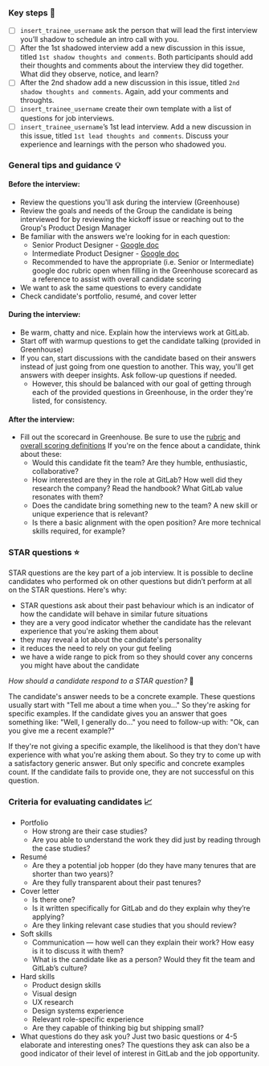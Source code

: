 ### Key steps :walking: 

* [ ] `insert_trainee_username` ask the person that will lead the first interview you’ll shadow to schedule an intro call with you.
* [ ] After the 1st shadowed interview add a new discussion in this issue, titled `1st shadow thoughts and comments`. Both participants should add their thoughts and comments about the interview they did together. What did they observe, notice, and learn?
* [ ] After the 2nd shadow add a new discussion in this issue, titled `2nd shadow thoughts and comments`. Again, add your comments and throughts.
* [ ] `insert_trainee_username` create their own template with a list of questions for job interviews.
* [ ] `insert_trainee_username`’s 1st lead interview. Add a new discussion in this issue, titled `1st lead thoughts and comments`. Discuss your experience and learnings with the person who shadowed you.

### General tips and guidance :bulb: 

#### Before the interview:
* Review the questions you'll ask during the interview (Greenhouse)
* Review the goals and needs of the Group the candidate is being interviewed for by reviewing the kickoff issue or reaching out to the Group's Product Design Manager
* Be familiar with the answers we're looking for in each question:
    *  Senior Product Designer - [Google doc](https://docs.google.com/document/d/1LLWyEmegVh1m78r4UMTdgGpgB1fpCCqQ6dB6WASBNAw/edit?usp=sharing)
    *  Intermediate Product Designer - [Google doc](https://docs.google.com/document/d/1EjD-G1KUADLeoGpPEOs2e19_oNeDnL8jC95UMSUo864/edit?usp=sharing)
    * Recommended to have the appropriate (i.e. Senior or Intermediate) google doc rubric open when filling in the Greenhouse scorecard as a reference to assist with overall candidate scoring
* We want to ask the same questions to every candidate
* Check candidate's portfolio, resumé, and cover letter

#### During the interview:
* Be warm, chatty and nice. Explain how the interviews work at GitLab.
* Start off with warmup questions to get the candidate talking (provided in Greenhouse)
* If you can, start discussions with the candidate based on their answers instead of just going from one question to another. This way, you'll get answers with deeper insights. Ask follow-up questions if needed.
    * However, this should be balanced with our goal of getting through each of the provided questions in Greenhouse, in the order they're listed, for consistency.

#### After the interview:
* Fill out the scorecard in Greenhouse. Be sure to use the [rubric](https://docs.google.com/document/d/1OqEZbzb9s5ose_cEmVKBeVg27vElCPNAZ360T0rBq30/edit?usp=sharing) and [overall scoring definitions](https://about.gitlab.com/handbook/hiring/conducting-a-gitlab-interview/#engineering-division)
If you're on the fence about a candidate, think about these:
  * Would this candidate fit the team? Are they humble, enthusiastic, collaborative?
  * How interested are they in the role at GitLab? How well did they research the company? Read the handbook? What GitLab value resonates with them?
  * Does the candidate bring something new to the team? A new skill or unique experience that is relevant?
  * Is there a basic alignment with the open position? Are more technical skills required, for example?

### STAR questions :star: 

STAR questions are the key part of a job interview. It is possible to decline candidates who performed ok on other questions but didn’t perform at all on the STAR questions. Here's why:

* STAR questions ask about their past behaviour which is an indicator of how the candidate will behave in similar future situations
* they are a very good indicator whether the candidate has the relevant experience that you're asking them about
* they may reveal a lot about the candidate's personality
* it reduces the need to rely on your gut feeling
* we have a wide range to pick from so they should cover any concerns you might have about the candidate

_How should a candidate respond to a STAR question?_ :thinking: 

The candidate's answer needs to be a concrete example. These questions usually start with "Tell me about a time when you..." So they're asking for specific examples. If the candidate gives you an answer that goes something like: "Well, I generally do..." you need to follow-up with: "Ok, can you give me a recent example?"

If they're not giving a specific example, the likelihood is that they don't have experience with what you're asking them about. So they try to come up with a satisfactory generic answer. But only specific and concrete examples count. If the candidate fails to provide one, they are not successful on this question.

### Criteria for evaluating candidates :chart_with_upwards_trend: 

* Portfolio
  * How strong are their case studies?
  * Are you able to understand the work they did just by reading through the case studies?
* Resumé
  * Are they a potential job hopper (do they have many tenures that are shorter than two years)?
  * Are they fully transparent about their past tenures?
* Cover letter
  * Is there one?
  * Is it written specifically for GitLab and do they explain why they’re applying? 
  * Are they linking relevant case studies that you should review?
* Soft skills
  * Communication — how well can they explain their work? How easy is it to discuss it with them?
  * What is the candidate like as a person? Would they fit the team and GitLab’s culture?
* Hard skills
  * Product design skills
  * Visual design
  * UX research
  * Design systems experience
  * Relevant role-specific experience
  * Are they capable of thinking big but shipping small?
* What questions do they ask you? Just two basic questions or 4-5 elaborate and interesting ones? The questions they ask can also be a good indicator of their level of interest in GitLab and the job opportunity.
